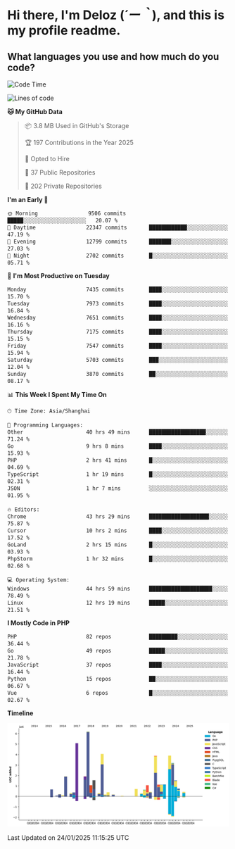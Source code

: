 # **Hi there, I'm Deloz (*´ー｀*), and this is my profile readme.**

## **What languages you use and how much do you code?**

<!--START_SECTION:waka-->
![Code Time](http://img.shields.io/badge/Code%20Time-5%2C587%20hrs%2041%20mins-blue)

![Lines of code](https://img.shields.io/badge/From%20Hello%20World%20I%27ve%20Written-44.5%20million%20lines%20of%20code-blue)

**🐱 My GitHub Data** 

> 📦 3.8 MB Used in GitHub's Storage 
 > 
> 🏆 197 Contributions in the Year 2025
 > 
> 💼 Opted to Hire
 > 
> 📜 37 Public Repositories 
 > 
> 🔑 202 Private Repositories 
 > 
**I'm an Early 🐤** 

```text
🌞 Morning                9506 commits        █████░░░░░░░░░░░░░░░░░░░░   20.07 % 
🌆 Daytime                22347 commits       ████████████░░░░░░░░░░░░░   47.19 % 
🌃 Evening                12799 commits       ███████░░░░░░░░░░░░░░░░░░   27.03 % 
🌙 Night                  2702 commits        █░░░░░░░░░░░░░░░░░░░░░░░░   05.71 % 
```
📅 **I'm Most Productive on Tuesday** 

```text
Monday                   7435 commits        ████░░░░░░░░░░░░░░░░░░░░░   15.70 % 
Tuesday                  7973 commits        ████░░░░░░░░░░░░░░░░░░░░░   16.84 % 
Wednesday                7651 commits        ████░░░░░░░░░░░░░░░░░░░░░   16.16 % 
Thursday                 7175 commits        ████░░░░░░░░░░░░░░░░░░░░░   15.15 % 
Friday                   7547 commits        ████░░░░░░░░░░░░░░░░░░░░░   15.94 % 
Saturday                 5703 commits        ███░░░░░░░░░░░░░░░░░░░░░░   12.04 % 
Sunday                   3870 commits        ██░░░░░░░░░░░░░░░░░░░░░░░   08.17 % 
```


📊 **This Week I Spent My Time On** 

```text
🕑︎ Time Zone: Asia/Shanghai

💬 Programming Languages: 
Other                    40 hrs 49 mins      ██████████████████░░░░░░░   71.24 % 
Go                       9 hrs 8 mins        ████░░░░░░░░░░░░░░░░░░░░░   15.93 % 
PHP                      2 hrs 41 mins       █░░░░░░░░░░░░░░░░░░░░░░░░   04.69 % 
TypeScript               1 hr 19 mins        █░░░░░░░░░░░░░░░░░░░░░░░░   02.31 % 
JSON                     1 hr 7 mins         ░░░░░░░░░░░░░░░░░░░░░░░░░   01.95 % 

🔥 Editors: 
Chrome                   43 hrs 29 mins      ███████████████████░░░░░░   75.87 % 
Cursor                   10 hrs 2 mins       ████░░░░░░░░░░░░░░░░░░░░░   17.52 % 
GoLand                   2 hrs 15 mins       █░░░░░░░░░░░░░░░░░░░░░░░░   03.93 % 
PhpStorm                 1 hr 32 mins        █░░░░░░░░░░░░░░░░░░░░░░░░   02.68 % 

💻 Operating System: 
Windows                  44 hrs 59 mins      ████████████████████░░░░░   78.49 % 
Linux                    12 hrs 19 mins      █████░░░░░░░░░░░░░░░░░░░░   21.51 % 
```

**I Mostly Code in PHP** 

```text
PHP                      82 repos            █████████░░░░░░░░░░░░░░░░   36.44 % 
Go                       49 repos            █████░░░░░░░░░░░░░░░░░░░░   21.78 % 
JavaScript               37 repos            ████░░░░░░░░░░░░░░░░░░░░░   16.44 % 
Python                   15 repos            ██░░░░░░░░░░░░░░░░░░░░░░░   06.67 % 
Vue                      6 repos             █░░░░░░░░░░░░░░░░░░░░░░░░   02.67 % 
```



**Timeline**

![Lines of Code chart](https://raw.githubusercontent.com/deloz/deloz/main/assets/bar_graph.png)


 Last Updated on 24/01/2025 11:15:25 UTC
<!--END_SECTION:waka-->
